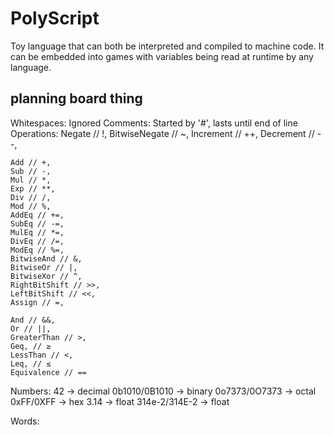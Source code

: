 # PolyScript

Toy language that can both be interpreted and compiled to machine code. It can be embedded into games with variables being read at runtime by any language.

## planning board thing
Whitespaces: Ignored
Comments: Started by '#', lasts until end of line
Operations:
    Negate // !,
    BitwiseNegate // ~,
    Increment // ++,
    Decrement // --,

    Add // +,
    Sub // -,
    Mul // *,
    Exp // **,
    Div // /,
    Mod // %,
    AddEq // +=,
    SubEq // -=,
    MulEq // *=,
    DivEq // /=,
    ModEq // %=,
    BitwiseAnd // &,
    BitwiseOr // |,
    BitwiseXor // ^,
    RightBitShift // >>,
    LeftBitShift // <<,
    Assign // =,

    And // &&,
    Or // ||,
    GreaterThan // >,
    Geq, // ≥
    LessThan // <,
    Leq, // ≤
    Equivalence // ==

Numbers:
    42 -> decimal
    0b1010/0B1010 -> binary
    0o7373/0O7373 -> octal
    0xFF/0XFF -> hex
    3.14 -> float
    314e-2/314E-2 -> float

Words:
